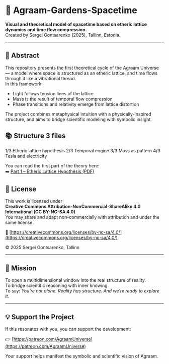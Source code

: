 # 🌌 Agraam-Gardens-Spacetime

**Visual and theoretical model of spacetime based on etheric lattice dynamics and time flow compression.**  
Created by Sergei Gontsarenko (2025), Tallinn, Estonia.

---

## 📖 Abstract

This repository presents the first theoretical cycle of the Agraam Universe — a model where space is structured as an etheric lattice, and time flows through it like a vibrational thread.  
In this framework:

- Light follows tension lines of the lattice  
- Mass is the result of temporal flow compression  
- Phase transitions and relativity emerge from lattice distortion

The project combines metaphysical intuition with a physically-inspired structure, and aims to bridge scientific modeling with symbolic insight.

## 📚 Structure 3 files

1/3 Etheric lattice hypothesis
2/3 Temporal engine
3/3 Mass as pattern
4/3 Tesla and electricity

You can read the first part of the theory here:  
➡️ [Part 1 – Etheric Lattice Hypothesis (PDF)](./paper-etheric-lattice/Part1-3-EthericLattice.%20SergeiGontsarenko.pdf)

## 🧭 License

This work is licensed under  
**Creative Commons Attribution-NonCommercial-ShareAlike 4.0 International (CC BY-NC-SA 4.0)**  
You may share and adapt non-commercially with attribution and under the same license.

🔗 [https://creativecommons.org/licenses/by-nc-sa/4.0/](https://creativecommons.org/licenses/by-nc-sa/4.0/)

© 2025 Sergei Gontsarenko, Tallinn

---

## 🔮 Mission

To open a multidimensional window into the real structure of reality.  
To bridge scientific reasoning with inner knowing.  
To say: *You’re not alone. Reality has structure. And we’re ready to explore it.*

---

## 💡 Support the Project

If this resonates with you, you can support the development:

👉 [https://patreon.com/AgraamUniverse](https://patreon.com/AgraamUniverse)

Your support helps manifest the symbolic and scientific vision of Agraam.

